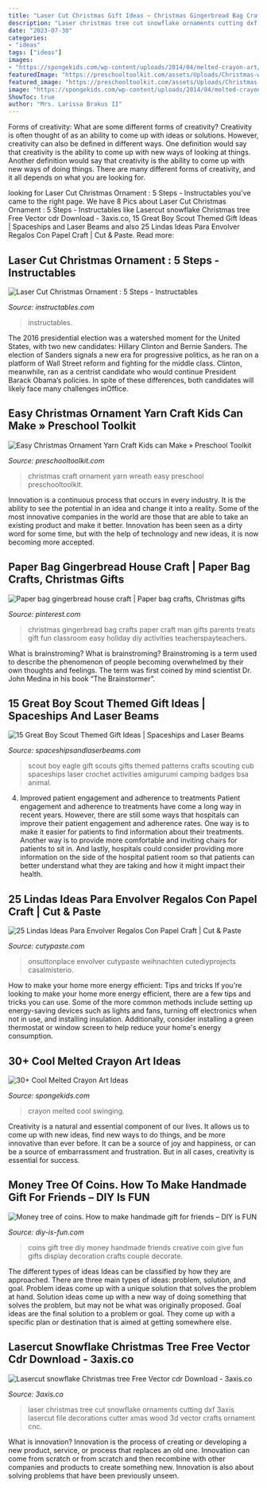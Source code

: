 ```yaml
---
title: "Laser Cut Christmas Gift Ideas ~ Christmas Gingerbread Bag Crafts Paper Craft Man Gifts Parents Treats Gift Fun Classroom Easy Holiday Diy Activities Teacherspayteachers"
description: "Laser christmas tree cut snowflake ornaments cutting dxf 3axis lasercut file decorations cutter xmas wood 3d vector crafts ornament cnc"
date: "2023-07-30"
categories:
- "ideas"
tags: ["ideas"]
images:
- "https://spongekids.com/wp-content/uploads/2014/04/melted-crayon-art/16-girl-swinging.jpg"
featuredImage: "https://preschooltoolkit.com/assets/Uploads/Christmas-wreath-ornament-kids-craft.jpg"
featured_image: "https://preschooltoolkit.com/assets/Uploads/Christmas-wreath-ornament-kids-craft.jpg"
image: "https://spongekids.com/wp-content/uploads/2014/04/melted-crayon-art/16-girl-swinging.jpg"
ShowToc: true
author: "Mrs. Larissa Brakus II"
---
```



Forms of creativity: What are some different forms of creativity?
Creativity is often thought of as an ability to come up with ideas or solutions. However, creativity can also be defined in different ways. One definition would say that creativity is the ability to come up with new ways of looking at things. Another definition would say that creativity is the ability to come up with new ways of doing things. There are many different forms of creativity, and it all depends on what you are looking for.

	

		
looking for Laser Cut Christmas Ornament : 5 Steps - Instructables you've came to the right page. We have 8 Pics about Laser Cut Christmas Ornament : 5 Steps - Instructables like Lasercut snowflake Christmas tree Free Vector cdr Download - 3axis.co, 15 Great Boy Scout Themed Gift Ideas | Spaceships and Laser Beams and also 25 Lindas Ideas Para Envolver Regalos Con Papel Craft | Cut &amp; Paste. Read more:
		
    
## Laser Cut Christmas Ornament : 5 Steps - Instructables

<img loading=lazy src="https://content.instructables.com/ORIG/FAJ/ZD4Z/HQQIKE6U/FAJZD4ZHQQIKE6U.jpg?frame=1&amp;width=2100" onerror="this.onerror=null;this.src='https://tse4.mm.bing.net/th?id=OIP.M9A4pE_yO0qtXlhsYRuvbQHaJ4&amp;pid=15.1';" alt="Laser Cut Christmas Ornament : 5 Steps - Instructables">

_Source: instructables.com_

>instructables. 

	

The 2016 presidential election was a watershed moment for the United States, with two new candidates: Hillary Clinton and Bernie Sanders. The election of Sanders signals a new era for progressive politics, as he ran on a platform of Wall Street reform and fighting for the middle class. Clinton, meanwhile, ran as a centrist candidate who would continue President Barack Obama’s policies. In spite of these differences, both candidates will likely face many challenges inOffice.

    
## Easy Christmas Ornament Yarn Craft Kids Can Make » Preschool Toolkit

<img loading=lazy src="https://preschooltoolkit.com/assets/Uploads/Christmas-wreath-ornament-kids-craft.jpg" onerror="this.onerror=null;this.src='https://tse4.mm.bing.net/th?id=OIP.e4ZAbLStm_PLQu5oYiq3ewHaHa&amp;pid=15.1';" alt="Easy Christmas Ornament Yarn Craft Kids can Make » Preschool Toolkit">

_Source: preschooltoolkit.com_

>christmas craft ornament yarn wreath easy preschool preschooltoolkit. 

	

Innovation is a continuous process that occurs in every industry. It is the ability to see the potential in an idea and change it into a reality. Some of the most innovative companies in the world are those that are able to take an existing product and make it better. Innovation has been seen as a dirty word for some time, but with the help of technology and new ideas, it is now becoming more accepted.

    
## Paper Bag Gingerbread House Craft | Paper Bag Crafts, Christmas Gifts

<img loading=lazy src="https://i.pinimg.com/736x/08/88/48/0888485fefba96cb8e403899b81f1df2.jpg" onerror="this.onerror=null;this.src='https://tse2.mm.bing.net/th?id=OIP.EOVCMdLbUOgx6YFKChnX5wHaL2&amp;pid=15.1';" alt="Paper bag gingerbread house craft | Paper bag crafts, Christmas gifts">

_Source: pinterest.com_

>christmas gingerbread bag crafts paper craft man gifts parents treats gift fun classroom easy holiday diy activities teacherspayteachers. 

	

What is brainstroming?
What is brainstroming? Brainstroming is a term used to describe the phenomenon of people becoming overwhelmed by their own thoughts and feelings. The term was first coined by mind scientist Dr. John Medina in his book “The Brainstormer”.

    
## 15 Great Boy Scout Themed Gift Ideas | Spaceships And Laser Beams

<img loading=lazy src="http://spaceshipsandlaserbeams.com/wp-content/uploads/2015/09/boy-scout-gift-ideas.jpg" onerror="this.onerror=null;this.src='https://tse2.mm.bing.net/th?id=OIP.6vrpzcyFWtBVdWaxK0fZlwHaLH&amp;pid=15.1';" alt="15 Great Boy Scout Themed Gift Ideas | Spaceships and Laser Beams">

_Source: spaceshipsandlaserbeams.com_

>scout boy eagle gift scouts gifts themed patterns crafts scouting cub spaceships laser crochet activities amigurumi camping badges bsa animal. 

	

4) Improved patient engagement and adherence to treatments
Patient engagement and adherence to treatments have come a long way in recent years. However, there are still some ways that hospitals can improve their patient engagement and adherence rates. One way is to make it easier for patients to find information about their treatments. Another way is to provide more comfortable and inviting chairs for patients to sit in. And lastly, hospitals could consider providing more information on the side of the hospital patient room so that patients can better understand what they are taking and how it might impact their health.

    
## 25 Lindas Ideas Para Envolver Regalos Con Papel Craft | Cut &amp; Paste

<img loading=lazy src="https://www.cutypaste.com/wp-content/uploads/2015/12/efe31129ef61a10e93cccc9b41504c2e.jpg" onerror="this.onerror=null;this.src='https://tse4.mm.bing.net/th?id=OIP.URXxInrojZPctngHF7wa6QHaLH&amp;pid=15.1';" alt="25 Lindas Ideas Para Envolver Regalos Con Papel Craft | Cut &amp; Paste">

_Source: cutypaste.com_

>onsuttonplace envolver cutypaste weihnachten cutediyprojects casalmisterio. 

	

How to make your home more energy efficient: Tips and tricks
If you're looking to make your home more energy efficient, there are a few tips and tricks you can use. Some of the more common methods include setting up energy-saving devices such as lights and fans, turning off electronics when not in use, and installing insulation. Additionally, consider installing a green thermostat or window screen to help reduce your home's energy consumption.

    
## 30+ Cool Melted Crayon Art Ideas

<img loading=lazy src="https://spongekids.com/wp-content/uploads/2014/04/melted-crayon-art/16-girl-swinging.jpg" onerror="this.onerror=null;this.src='https://tse3.mm.bing.net/th?id=OIP.mtToqc8gxJVeDjf_11pDoAHaJ4&amp;pid=15.1';" alt="30+ Cool Melted Crayon Art Ideas">

_Source: spongekids.com_

>crayon melted cool swinging. 

	

Creativity is a natural and essential component of our lives. It allows us to come up with new ideas, find new ways to do things, and be more innovative than ever before. It can be a source of joy and happiness, or can be a source of embarrassment and frustration. But in all cases, creativity is essential for success.

    
## Money Tree Of Coins. How To Make Handmade Gift For Friends – DIY Is FUN

<img loading=lazy src="http://diy-is-fun.com/wp-content/uploads/2015/02/020115_1439_Moneytreeof1.jpg" onerror="this.onerror=null;this.src='https://tse3.mm.bing.net/th?id=OIP.Lkp3KDBXiLkivCjSrX-ssAAAAA&amp;pid=15.1';" alt="Money tree of coins. How to make handmade gift for friends – DIY is FUN">

_Source: diy-is-fun.com_

>coins gift tree diy money handmade friends creative coin give fun gifts display decoration crafts couple decorate. 

	

The different types of ideas
Ideas can be classified by how they are approached. There are three main types of ideas: problem, solution, and goal. Problem ideas come up with a unique solution that solves the problem at hand. Solution ideas come up with a new way of doing something that solves the problem, but may not be what was originally proposed. Goal ideas are the final solution to a problem or goal. They come up with a specific plan or destination that is aimed at getting somewhere else.

    
## Lasercut Snowflake Christmas Tree Free Vector Cdr Download - 3axis.co

<img loading=lazy src="https://3axis.co/user-images/075gv0oz.jpg" onerror="this.onerror=null;this.src='https://tse2.mm.bing.net/th?id=OIP.PBVA_rqdKbmbaTJcRHn82QHaFk&amp;pid=15.1';" alt="Lasercut snowflake Christmas tree Free Vector cdr Download - 3axis.co">

_Source: 3axis.co_

>laser christmas tree cut snowflake ornaments cutting dxf 3axis lasercut file decorations cutter xmas wood 3d vector crafts ornament cnc. 

	

What is innovation?
Innovation is the process of creating or developing a new product, service, or process that replaces an old one. Innovation can come from scratch or from scratch and then recombine with other companies and products to create something new. Innovation is also about solving problems that have been previously unseen.

